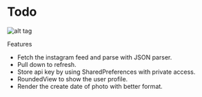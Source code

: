 # Todo
![alt tag](https://github.com/jamesyanyahoo/InstagramViewer/blob/master/InstagramViewer.screencast.gif)

Features
* Fetch the instagram feed and parse with JSON parser.
* Pull down to refresh.
* Store api key by using SharedPreferences with private access.
* RoundedView to show the user profile.
* Render the create date of photo with better format.

